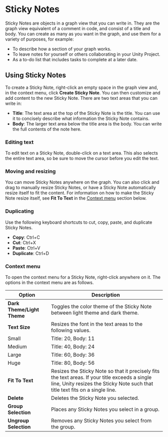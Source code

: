 # Sticky Notes

Sticky Notes are objects in a graph view that you can write in. They are the graph view equivalent of a comment in code, and consist of a title and body. You can create as many as you want in the graph, and use them for a variety of purposes, for example:

* To describe how a section of your graph works.
* To leave notes for yourself or others collaborating in your Unity Project.
* As a to-do list that includes tasks to complete at a later date.

## Using Sticky Notes

To create a Sticky Note, right-click an empty space in the graph view and, in the context menu, click **Create Sticky Note**. You can then customize and add content to the new Sticky Note. There are two text areas that you can write in:

* **Title**: The text area at the top of the Sticky Note is the title. You can use it to concisely describe what information the Sticky Note contains.
* **Body**: The larger text area below the title area is the body. You can write the full contents of the note here.

### Editing text

To edit text on a Sticky Note, double-click on a text area. This also selects the entire text area, so be sure to move the cursor before you edit the text.

### Moving and resizing

You can move Sticky Notes anywhere on the graph. You can also click and drag to manually resize Sticky Notes, or have a Sticky Note automatically resize itself to fit the content. For information on how to make the Sticky Note resize itself, see **Fit To Text** in the [Context menu](#context-menu) section below.

### Duplicating

Use the following keyboard shortcuts to cut, copy, paste, and duplicate Sticky Notes.
* **Copy**: Ctrl+C
* **Cut**: Ctrl+X
* **Paste**: Ctrl+V
* **Duplicate**: Ctrl+D

<a name="context-menu"> </a>
### Context menu

To open the context menu for a Sticky Note, right-click anywhere on it. The options in the context menu are as follows.

| **Option**                 | **Description**                                              |
| -------------------------- | ------------------------------------------------------------ |
| **Dark Theme/Light Theme** | Toggles the color theme of the Sticky Note between light theme and dark theme. |
| **Text Size**              | Resizes the font in the text areas to the following values.  |
| Small                      | Title: 20, Body: 11                                          |
| Medium                     | Title: 40, Body: 24                                          |
| Large                      | Title: 60, Body: 36                                          |
| Huge                       | Title: 80, Body: 56                                          |
| **Fit To Text**            | Resizes the Sticky Note so that it precisely fits the text areas. If your title exceeds a single line, Unity resizes the Sticky Note such that title text fits on a single line. |
| **Delete**  | Deletes the Sticky Note you selected.|
| **Group Selection** |Places any Sticky Notes you select in a group.|
| **Ungroup Selection** |Removes any Sticky Notes you select from the group.|
